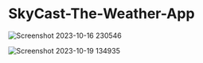 # SkyCast-The-Weather-App

![Screenshot 2023-10-16 230546](https://github.com/nazneen-k/SkyCast-The-Weather-App/assets/117660793/810c24cc-1968-4bb8-9d3e-5f6ae1cceff9)


![Screenshot 2023-10-19 134935](https://github.com/nazneen-k/SkyCast-The-Weather-App/assets/117660793/b9550b16-8840-49ba-afc8-f61af1a42ce7)
